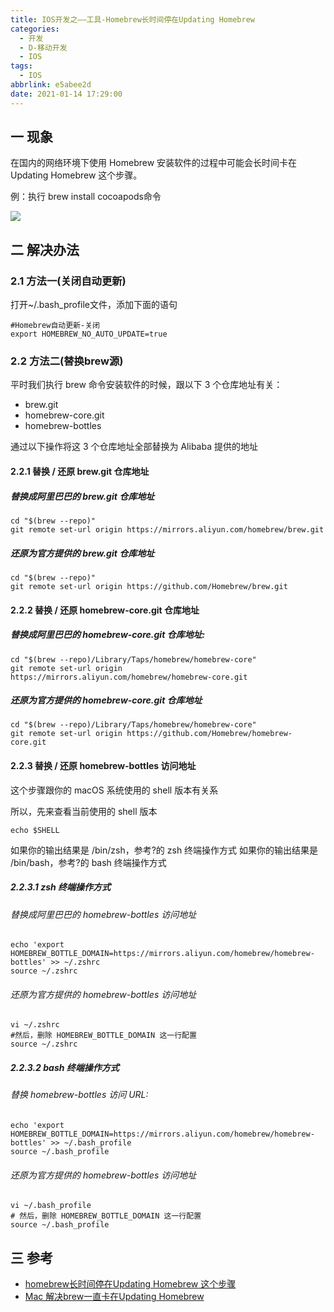 ```yaml
---
title: IOS开发之——工具-Homebrew长时间停在Updating Homebrew
categories:
  - 开发
  - D-移动开发
  - IOS
tags:
  - IOS
abbrlink: e5abee2d
date: 2021-01-14 17:29:00
---
```

## 一 现象

在国内的网络环境下使用 Homebrew 安装软件的过程中可能会长时间卡在 Updating Homebrew 这个步骤。

例：执行 brew install cocoapods命令

![][1]

<!--more-->

## 二 解决办法

### 2.1 方法一(关闭自动更新)

打开~/.bash_profile文件，添加下面的语句

```
#Homebrew自动更新-关闭
export HOMEBREW_NO_AUTO_UPDATE=true
```

### 2.2 方法二(替换brew源)

平时我们执行 brew 命令安装软件的时候，跟以下 3 个仓库地址有关：

* brew.git
* homebrew-core.git
* homebrew-bottles

通过以下操作将这 3 个仓库地址全部替换为 Alibaba 提供的地址

#### 2.2.1 替换 / 还原 brew.git 仓库地址

##### 替换成阿里巴巴的 brew.git 仓库地址

```
cd "$(brew --repo)"
git remote set-url origin https://mirrors.aliyun.com/homebrew/brew.git
```

##### 还原为官方提供的 brew.git 仓库地址

```
cd "$(brew --repo)"
git remote set-url origin https://github.com/Homebrew/brew.git
```

#### 2.2.2 替换 / 还原 homebrew-core.git 仓库地址

##### 替换成阿里巴巴的 homebrew-core.git 仓库地址:

```
cd "$(brew --repo)/Library/Taps/homebrew/homebrew-core"
git remote set-url origin https://mirrors.aliyun.com/homebrew/homebrew-core.git
```

##### 还原为官方提供的 homebrew-core.git 仓库地址

```
cd "$(brew --repo)/Library/Taps/homebrew/homebrew-core"
git remote set-url origin https://github.com/Homebrew/homebrew-core.git
```

#### 2.2.3 替换 / 还原 homebrew-bottles 访问地址

这个步骤跟你的 macOS 系统使用的 shell 版本有关系

所以，先来查看当前使用的 shell 版本

```
echo $SHELL
```

如果你的输出结果是 /bin/zsh，参考?的 zsh 终端操作方式
如果你的输出结果是 /bin/bash，参考?的 bash 终端操作方式

##### 2.2.3.1 zsh 终端操作方式

###### 替换成阿里巴巴的 homebrew-bottles 访问地址

```
echo 'export HOMEBREW_BOTTLE_DOMAIN=https://mirrors.aliyun.com/homebrew/homebrew-bottles' >> ~/.zshrc
source ~/.zshrc
```

###### 还原为官方提供的 homebrew-bottles 访问地址

```
vi ~/.zshrc
#然后，删除 HOMEBREW_BOTTLE_DOMAIN 这一行配置
source ~/.zshrc
```

##### 2.2.3.2 bash 终端操作方式
###### 替换 homebrew-bottles 访问 URL:

```
echo 'export HOMEBREW_BOTTLE_DOMAIN=https://mirrors.aliyun.com/homebrew/homebrew-bottles' >> ~/.bash_profile
source ~/.bash_profile
```

###### 还原为官方提供的 homebrew-bottles 访问地址

```
vi ~/.bash_profile
# 然后，删除 HOMEBREW_BOTTLE_DOMAIN 这一行配置
source ~/.bash_profile
```

## 三 参考

* [homebrew长时间停在Updating Homebrew 这个步骤](https://www.cnblogs.com/tulintao/p/11134877.html)
* [Mac 解决brew一直卡在Updating Homebrew](https://www.jianshu.com/p/7cb05a2b39a5)



[1]:https://cdn.jsdelivr.net/gh/PGzxc/CDN/blog-ios/ios-brew-updating-homebrew-waiting.png

